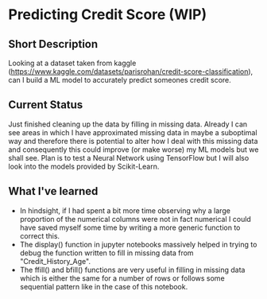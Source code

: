 # Predicting Credit Score (WIP)

## Short Description
Looking at a dataset taken from kaggle (https://www.kaggle.com/datasets/parisrohan/credit-score-classification), can I build a ML model to accurately predict someones credit score.

## Current Status
Just finished cleaning up the data by filling in missing data. 
Already I can see areas in which I have approximated missing data in maybe a suboptimal way and therefore there is potential to alter how I deal with this missing data and consequently this could improve (or make worse) my ML models but we shall see.
Plan is to test a Neural Network using TensorFlow but I will also look into the models provided by Scikit-Learn.

## What I've learned
- In hindsight, if I had spent a bit more time observing why a large proportion of the numerical columns were not in fact numerical I could have saved myself some time by writing a more generic function to correct this.
- The display() function in jupyter notebooks massively helped in trying to debug the function written to fill in missing data from "Credit_History_Age".
- The ffill() and bfill() functions are very useful in filling in missing data which is either the same for a number of rows or follows some sequential pattern like in the case of this notebook.
